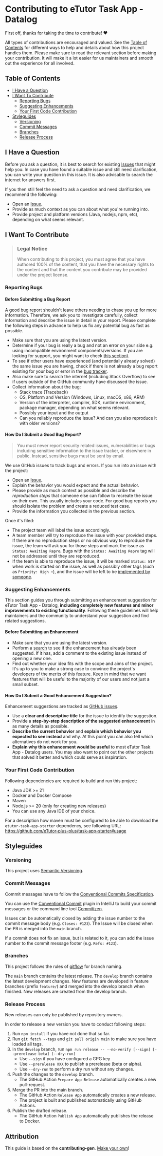 <!-- omit in toc -->

# Contributing to eTutor Task App - Datalog

First off, thanks for taking the time to contribute! ❤️

All types of contributions are encouraged and valued. See the [Table of Contents](#table-of-contents) for different ways to help and details about how this project handles them.
Please make sure to read the relevant section before making your contribution. It will make it a lot easier for us maintainers and smooth out the experience for all involved.

<!-- omit in toc -->

## Table of Contents

- [I Have a Question](#i-have-a-question)
- [I Want To Contribute](#i-want-to-contribute)
    - [Reporting Bugs](#reporting-bugs)
    - [Suggesting Enhancements](#suggesting-enhancements)
    - [Your First Code Contribution](#your-first-code-contribution)
- [Styleguides](#styleguides)
    - [Versioning](#versioning)
    - [Commit Messages](#commit-messages)
    - [Branches](#branches)
    - [Release Process](#release-process)

## I Have a Question

Before you ask a question, it is best to search for existing [Issues](https://github.com/eTutor-plus-plus/task-app-datalog/issues) that might help you. In case you have found a suitable
issue and still need clarification, you can write your question in this issue. It is also advisable to search the internet for answers first.

If you then still feel the need to ask a question and need clarification, we recommend the following:

- Open an [Issue](https://github.com/eTutor-plus-plus/task-app-datalog/issues/new/choose).
- Provide as much context as you can about what you're running into.
- Provide project and platform versions (Java, nodejs, npm, etc), depending on what seems relevant.

## I Want To Contribute

> ### Legal Notice <!-- omit in toc -->
> When contributing to this project, you must agree that you have authored 100% of the content, that you have the necessary rights to the content and that the content you
> contribute may be provided under the project license.

### Reporting Bugs

<!-- omit in toc -->

#### Before Submitting a Bug Report

A good bug report shouldn't leave others needing to chase you up for more information. Therefore, we ask you to investigate carefully, collect information and describe the issue in
detail in your report. Please complete the following steps in advance to help us fix any potential bug as fast as possible.

- Make sure that you are using the latest version.
- Determine if your bug is really a bug and not an error on your side e.g. using incompatible environment components/versions. If you are looking for support, you might want to check [this section](#i-have-a-question)).
- To see if other users have experienced (and potentially already solved) the same issue you are having, check if there is not already a bug report existing for your bug or error
  in the [bug tracker](https://github.com/eTutor-plus-plus/task-app-datalog/issues).
- Also make sure to search the internet (including Stack Overflow) to see if users outside of the GitHub community have discussed the issue.
- Collect information about the bug:
    - Stack trace (Traceback)
    - OS, Platform and Version (Windows, Linux, macOS, x86, ARM)
    - Version of the interpreter, compiler, SDK, runtime environment, package manager, depending on what seems relevant.
    - Possibly your input and the output
    - Can you reliably reproduce the issue? And can you also reproduce it with older versions?

<!-- omit in toc -->

#### How Do I Submit a Good Bug Report?

> You must never report security related issues, vulnerabilities or bugs including sensitive information to the issue tracker, or elsewhere in public. Instead, sensitive bugs must
> be sent by email.

We use GitHub issues to track bugs and errors. If you run into an issue with the project:

- Open an [Issue](https://github.com/eTutor-plus-plus/task-app-datalog/issues/new/choose).
- Explain the behavior you would expect and the actual behavior.
- Please provide as much context as possible and describe the *reproduction steps* that someone else can follow to recreate the issue on their own. This usually includes your code.
  For good bug reports you should isolate the problem and create a reduced test case.
- Provide the information you collected in the previous section.

Once it's filed:

- The project team will label the issue accordingly.
- A team member will try to reproduce the issue with your provided steps. If there are no reproduction steps or no obvious way to reproduce the issue, the team will ask you for
  those steps and mark the issue as `Status: Awaiting Repro`. Bugs with the `Status: Awaiting Repro` tag will not be addressed until they are reproduced.
- If the team is able to reproduce the issue, it will be marked `Status: WIP` when work is started on the issue, as well as possibly other tags (such as `Priority: High +`), and
  the issue will be left to be [implemented by someone](#your-first-code-contribution).

### Suggesting Enhancements

This section guides you through submitting an enhancement suggestion for eTutor Task App - Datalog, **including completely new features and minor improvements to existing
functionality**. Following these guidelines will help maintainers and the community to understand your suggestion and find related suggestions.

<!-- omit in toc -->

#### Before Submitting an Enhancement

- Make sure that you are using the latest version.
- Perform a [search](https://github.com/eTutor-plus-plus/task-app-datalog/issues) to see if the enhancement has already been suggested. If it has, add a comment to the existing issue
  instead of opening a new one.
- Find out whether your idea fits with the scope and aims of the project. It's up to you to make a strong case to convince the project's developers of the merits of this feature.
  Keep in mind that we want features that will be useful to the majority of our users and not just a small subset.

<!-- omit in toc -->

#### How Do I Submit a Good Enhancement Suggestion?

Enhancement suggestions are tracked as [GitHub issues](https://github.com/eTutor-plus-plus/task-app-datalog/issues).

- Use a **clear and descriptive title** for the issue to identify the suggestion.
- Provide a **step-by-step description of the suggested enhancement** in as many details as possible.
- **Describe the current behavior** and **explain which behavior you expected to see instead** and why. At this point you can also tell which alternatives do not work for you.
- **Explain why this enhancement would be useful** to most eTutor Task App - Datalog users. You may also want to point out the other projects that solved it better and which could
  serve as inspiration.

### Your First Code Contribution

Following dependencies are required to build and run this project:

* Java JDK >= 21
* Docker and Docker Compose
* Maven
* Node.js >= 20 (only for creating new releases)
* You can use any Java IDE of your choice.

For a description how maven must be configured to be able to download the `etutor-task-app-starter` dependency, see following URL: https://github.com/eTutor-plus-plus/task-app-starter#usage

## Styleguides

### Versioning

This project uses [Semantic Versioning](https://semver.org/).

### Commit Messages

Commit messages have to follow the [Conventional Commits Specification](https://www.conventionalcommits.org/en/v1.0.0/).

You can use the [Conventional Commit](https://plugins.jetbrains.com/plugin/13389-conventional-commit) plugin in IntelliJ to build your commit messages or the command line
tool [Commitizen](http://commitizen.github.io/cz-cli/).

Issues can be automatically closed by adding the issue number to the commit message body (e.g. `Closes: #123`). The Issue will be closed when the PR is merged into the `main`
branch.

If a commit does not fix an issue, but is related to it, you can add the issue number to the commit message footer (e.g. `Refs: #123`).

### Branches

This project follows the rules of [gitflow](https://danielkummer.github.io/git-flow-cheatsheet/) for branch naming.

The `main` branch contains the latest release. The `develop` branch contains the latest development changes.
New features are developed in feature branches (prefix `feature/`) and merged into the develop branch when finished.
New releases are created from the develop branch.

### Release Process

New releases can only be published by repository owners.

In order to release a new version you have to conduct following steps:

1. Run `npm install` if you have not done that so far.
2. Run `git fetch --tags` and `git pull origin main` to make sure you have loaded all tags.
3. In the `develop` branch, run `npm run release -- --no-verify [--sign] [--prerelease beta] [--dry-run]`
    * Use `--sign` if you have configured a GPG key
    * Use `--prerelease XXX` to publish a prerelease (beta or alpha).
    * Use `--dry-run` to perform a dry run without any changes.
4. Push the changes to the `develop` branch.
    * The GitHub Action `Prepare App Release` automatically creates a new pull-request.
5. Merge the PR into the main branch.
    * The GitHub Action `Release App` automatically creates a new release.
    * The project is built and published automatically using GitHub Actions.
6. Publish the drafted release.
    * The GitHub Action `Publish App` automatically publishes the release to Docker.
<!-- omit in toc -->

## Attribution

This guide is based on the **contributing-gen**. [Make your own](https://github.com/bttger/contributing-gen)!

